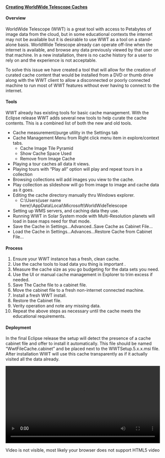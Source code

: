 #### [Creating WorldWide Telescope Caches](#creatingcaches)

#### Overview

WorldWide Telescope (WWT) is a great tool with access to Petabytes of image data from the cloud, but in some educational contexts the internet may not be available but it is desirable to use WWT as a tool on a stand-alone basis. WorldWide Telescope already can operate off-line when the internet is available, and browse any data previously viewed by that user on that machine. In a new installation, there is no cache history for a user to rely on and the experience is not acceptable.

To solve this issue we have created a tool that will allow for the creation of curated cache content that would be installed from a DVD or thumb drive along with the WWT client to allow a disconnected or poorly connected machine to run most of WWT features without ever having to connect to the internet.

#### Tools

WWT already has existing tools for basic cache management. With the Eclipse release WWT adds several new tools to help curate the cache contents. This is a combined list of both the new and old tools.

*   Cache measurement/purge utility in the Settings tab
*   Cache Management Menu from Right click menu item in explore/context tabs.
    *   Cache Image Tile Pyramid
    *   Show Cache Space Used
    *   Remove from Image Cache
*   Playing a tour caches all data it views.
*   Playing tours with “Play all” option will play and repeat tours in a collection
*   Browsing collections will add images you view to the cache.
*   Play collection as slideshow will go from image to image and cache data as it goes.
*   Editing the cache directory manually thru Windows explorer.
    *   C:\Users\{user name here}\AppData\Local\Microsoft\WorldWideTelescope
*   Setting up WMS servers, and caching data they use.
*   Running WWT in Solar System mode with Multi-Resolution planets will load in base maps need for that mode.
*   Save the Cache in Settings…Advanced..Save Cache as Cabinet File…
*   Load the Cache in Settings…Advances…Restore Cache from Cabinet File…

#### Process

1.  Ensure your WWT instance has a fresh, clean cache.
2.  Use the cache tools to load data you thing is important .
3.  Measure the cache size as you go budgeting for the data sets you need.
4.  Use the UI or manual cache management in Explorer to trim excess if needed.
5.  Save The Cache file to a cabinet file.
6.  Move the cabinet file to a fresh non-internet connected machine.
7.  Install a fresh WWT install.
8.  Restore the Cabinet file.
9.  Verity operation and note any missing data.
10.  Repeat the above steps as necessary until the cache meets the educational requirements.

#### Deployment

In the final Eclipse release the setup will detect the presence of a cache cabinet file and offer to install it automatically. This file should be named “WwtFileCache.cabinet” and be placed next to the WWTSetup.5.x.x.msi file. After installation WWT will use this cache transparently as if it actually visited all the data already.

<video id="cachemgt" controls="" width="100%" class="img-responsive"><source src="@Model.ContentDir/videos/cachemanagement.ogv" type="video/ogg; codecs=&quot;theora, vorbis&quot;"> <source src="@Model.ContentDir/videos/cachemanagement.webm" type="video/webm"> <source src="@Model.ContentDir/videos/cachemanagement.mp4" type="video/mp4">

Video is not visible, most likely your browser does not support HTML5 video

</video>
